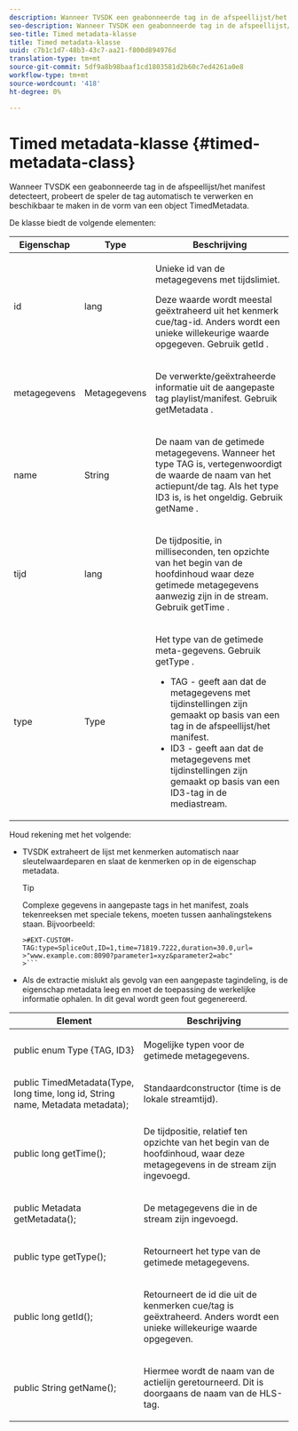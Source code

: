 ```yaml
---
description: Wanneer TVSDK een geabonneerde tag in de afspeellijst/het manifest detecteert, probeert de speler de tag automatisch te verwerken en beschikbaar te maken in de vorm van een object TimedMetadata.
seo-description: Wanneer TVSDK een geabonneerde tag in de afspeellijst/het manifest detecteert, probeert de speler de tag automatisch te verwerken en beschikbaar te maken in de vorm van een object TimedMetadata.
seo-title: Timed metadata-klasse
title: Timed metadata-klasse
uuid: c7b1c1d7-48b3-43c7-aa21-f800d894976d
translation-type: tm+mt
source-git-commit: 5df9a8b98baaf1cd1803581d2b60c7ed4261a0e8
workflow-type: tm+mt
source-wordcount: '418'
ht-degree: 0%

---
```



# Timed metadata-klasse {#timed-metadata-class}

Wanneer TVSDK een geabonneerde tag in de afspeellijst/het manifest detecteert, probeert de speler de tag automatisch te verwerken en beschikbaar te maken in de vorm van een object TimedMetadata.

De klasse biedt de volgende elementen:

<table id="table_FFC56AC5B1E04DA99C9309C0223ABA90"> 
 <thead> 
  <tr> 
   <th colname="col1" class="entry"><b> Eigenschap </b></th> 
   <th colname="col02" class="entry"> <b> Type  </b></th> 
   <th colname="col2" class="entry"> <b> Beschrijving  </b> </th> 
  </tr> 
 </thead>
 <tbody> 
  <tr> 
   <td colname="col1"> <span class="codeph"> id  </span> </td> 
   <td colname="col02"> lang </td> 
   <td colname="col2"> <p>Unieke id van de metagegevens met tijdslimiet. </p> <p>Deze waarde wordt meestal geëxtraheerd uit het kenmerk cue/tag-id. Anders wordt een unieke willekeurige waarde opgegeven. Gebruik <span class="codeph"> getId </span>. </p> </td> 
  </tr> 
  <tr> 
   <td colname="col1"> <span class="codeph"> metagegevens  </span> </td> 
   <td colname="col02"> Metagegevens </td> 
   <td colname="col2"> <p>De verwerkte/geëxtraheerde informatie uit de aangepaste tag playlist/manifest. Gebruik <span class="codeph"> getMetadata </span>. </p> </td> 
  </tr> 
  <tr> 
   <td colname="col1"> <span class="codeph"> name </span> </td> 
   <td colname="col02"> String </td> 
   <td colname="col2"> <p>De naam van de getimede metagegevens. Wanneer het type <span class="codeph"> TAG </span> is, vertegenwoordigt de waarde de naam van het actiepunt/de tag. Als het type <span class="codeph"> ID3 </span> is, is het ongeldig. Gebruik <span class="codeph"> getName </span>. </p> </td> 
  </tr> 
  <tr> 
   <td colname="col1"> <span class="codeph"> tijd  </span> </td> 
   <td colname="col02"> lang </td> 
   <td colname="col2"> <p>De tijdpositie, in milliseconden, ten opzichte van het begin van de hoofdinhoud waar deze getimede metagegevens aanwezig zijn in de stream. Gebruik <span class="codeph"> getTime </span>. </p> </td> 
  </tr> 
  <tr> 
   <td colname="col1"> <span class="codeph"> type  </span> </td> 
   <td colname="col02"> Type </td> 
   <td colname="col2"> <p>Het type van de getimede meta-gegevens. Gebruik <span class="codeph"> getType </span>. 
     <ul id="ul_70FBFB33E9F846D8B38592560CCE9560"> 
      <li id="li_739D30561BFB4D9B97DF212E4880BA2C">TAG - geeft aan dat de metagegevens met tijdinstellingen zijn gemaakt op basis van een tag in de afspeellijst/het manifest. </li> 
      <li id="li_E785E1DEF1CC4D9DBE7764E5D05EFAFC">ID3 - geeft aan dat de metagegevens met tijdinstellingen zijn gemaakt op basis van een ID3-tag in de mediastream. </li> 
     </ul> </p> </td> 
  </tr> 
 </tbody> 
</table>

<!--<a id="section_737CC47997F74F80A3C5C6171ADE120E"></a>-->

Houd rekening met het volgende:

* TVSDK extraheert de lijst met kenmerken automatisch naar sleutelwaardeparen en slaat de kenmerken op in de eigenschap metadata.

   >[!TIP]
   >
   >Complexe gegevens in aangepaste tags in het manifest, zoals tekenreeksen met speciale tekens, moeten tussen aanhalingstekens staan. Bijvoorbeeld:
   >
   >
   ```
   >#EXT-CUSTOM-TAG:type=SpliceOut,ID=1,time=71819.7222,duration=30.0,url= 
   >"www.example.com:8090?parameter1=xyz&parameter2=abc"
   >```

* Als de extractie mislukt als gevolg van een aangepaste tagindeling, is de eigenschap metadata leeg en moet de toepassing de werkelijke informatie ophalen. In dit geval wordt geen fout gegenereerd.

<table id="table_1BAE98BF23F641A3A5709EBE37B327F6"> 
 <thead> 
  <tr> 
   <th colname="col1" class="entry"> <b>Element  </b></th> 
   <th colname="col2" class="entry"> <b>Beschrijving</b></th> 
  </tr> 
 </thead>
 <tbody> 
  <tr> 
   <td colname="col1"> <span class="codeph"> public enum Type {TAG, ID3}  </span> </td> 
   <td colname="col2"> <p>Mogelijke typen voor de getimede metagegevens. </p> </td> 
  </tr> 
  <tr> 
   <td colname="col1"> <span class="codeph"> public TimedMetadata(Type, long time, long id, String name, Metadata metadata);  </span> </td> 
   <td colname="col2"> <p>Standaardconstructor (time is de lokale streamtijd). </p> </td> 
  </tr> 
  <tr> 
   <td colname="col1"> <span class="codeph"> public long getTime();  </span> </td> 
   <td colname="col2"> <p>De tijdpositie, relatief ten opzichte van het begin van de hoofdinhoud, waar deze metagegevens in de stream zijn ingevoegd. </p> </td> 
  </tr> 
  <tr> 
   <td colname="col1"> <span class="codeph"> public Metadata getMetadata();  </span> </td> 
   <td colname="col2"> <p>De metagegevens die in de stream zijn ingevoegd. </p> </td> 
  </tr> 
  <tr> 
   <td colname="col1"> <span class="codeph"> public type getType();  </span> </td> 
   <td colname="col2"> <p>Retourneert het type van de getimede metagegevens. </p> </td> 
  </tr> 
  <tr> 
   <td colname="col1"> <span class="codeph"> public long getId();  </span> </td> 
   <td colname="col2"> <p>Retourneert de id die uit de kenmerken cue/tag is geëxtraheerd. Anders wordt een unieke willekeurige waarde opgegeven. </p> </td> 
  </tr> 
  <tr> 
   <td colname="col1"> <span class="codeph"> public String getName();  </span> </td> 
   <td colname="col2"> <p>Hiermee wordt de naam van de actielijn geretourneerd. Dit is doorgaans de naam van de HLS-tag. </p> </td> 
  </tr> 
 </tbody> 
</table>
